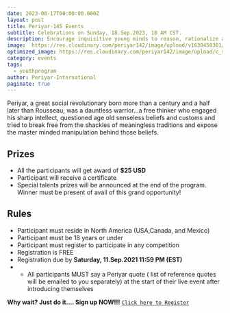 ```yaml
---
date: 2023-08-17T00:00:00.000Z
layout: post
title: Periyar-145 Events
subtitle: Celebrations on Sunday, 18.Sep.2023, 10 AM CST.
description: Encourage inquisitive young minds to reason, rationalize and fearlessly ask questions especially when something does not connect with the intellect…
image:  https://res.cloudinary.com/periyar142/image/upload/v1630450301/Events_v5cbtp.jpg
optimized_image: https://res.cloudinary.com/periyar142/image/upload/c_scale,w_380/v1630450301/Events_v5cbtp.jpg
category: events
tags:
  - youthprogram
author: Periyar-International
paginate: true
---
```


Periyar, a great social revolutionary born more than a century and a half later than Rousseau, was a dauntless warrior…a free thinker who engaged his sharp intellect, questioned age old senseless beliefs and customs and tried to break free from the shackles of meaningless traditions and expose the master minded manipulation behind those beliefs. 



## Prizes

* All the participants will get award of <strong>$25 USD</strong> 
* Participant will receive a certificate
* Special talents prizes will be announced at the end of the program. Winner must be present of avail of this grand opportunity!

## Rules

* Participant must reside in North America (USA,Canada, and Mexico) 
* Participant must be 18 years or under
* Participant must register to participate in any competition
* Registration is FREE
* Registration due by <strong>Saturday, 11.Sep.2021 11:59 PM (EST)</strong>
* * All participants MUST say a Periyar quote ( list of reference quotes will be emailed to you separately) at the start of their live event after introducing themselves

**Why wait? Just do it…. Sign up NOW!!!**
<a  href="https://www.periyar143.info/register/">`Click here to Register`</a>







